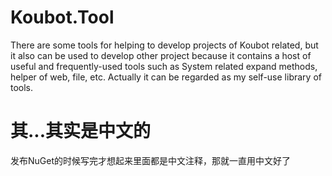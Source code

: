 # Koubot.Tool
There are some tools for helping to develop projects of Koubot related, but it also can be used to develop other project because it contains a host of useful and frequently-used  tools such as System related expand methods, helper of web,  file, etc. Actually it can be regarded as my self-use library of tools.

# 其...其实是中文的
发布NuGet的时候写完才想起来里面都是中文注释，那就一直用中文好了


